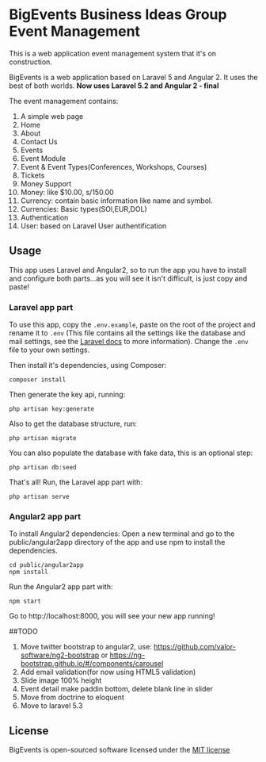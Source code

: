 # BigEvents Business Ideas Group Event Management

This is a web application event management system that it's on construction.

BigEvents is a web application based on Laravel 5 and Angular 2. It uses the best
of both worlds. **Now uses Laravel 5.2 and Angular 2 - final**

The event management contains:

1. A simple web page
  1. Home
  2. About
  3. Contact Us
  4. Events
2. Event Module
  1. Event & Event Types(Conferences, Workshops, Courses)
  2. Tickets
3. Money Support
  4.  Money: like $10.00, s/150.00
  5.  Currency: contain basic information like name and symbol.
  6.  Currencies: Basic types(SOl,EUR,DOL)
4. Authentication
  1. User: based on Laravel User authentification

## Usage
This app uses Laravel and Angular2, so to run the app you have to install and
configure both parts...as you will see it isn't difficult, is just copy and paste!

### Laravel app part
To use this app, copy the `.env.example`, paste on the root of the project and
rename it to `.env` (This file contains all the settings like the database and
mail settings, see the [Laravel docs](https://laravel.com/docs/5.2/installation)
to more information). Change the `.env` file to your own settings.


Then install it's dependencies, using Composer:
```
composer install
```

Then generate the key api, running:
```
php artisan key:generate
```

Also to get the database structure, run:
```
php artisan migrate
```

You can also populate the database with fake data, this is an optional step:
```
php artisan db:seed
```

That's all! Run, the Laravel app part with:
```
php artisan serve
```

### Angular2 app part
To install Angular2 dependencies:
Open a new terminal and go to the public/angular2app directory of the app
and use npm to install the dependencies.
```
cd public/angular2app
npm install
```

Run the Angular2 app part with:
```
npm start
```

Go to http://localhost:8000, you will see your new app running!

##TODO
1. Move twitter bootstrap to angular2, use: https://github.com/valor-software/ng2-bootstrap 
or https://ng-bootstrap.github.io/#/components/carousel
2. Add email validation(for now using HTML5 validation)
3. Slide image 100% height
4. Event detail make paddin bottom, delete blank line in slider
5. Move from doctrine to eloquent
6. Move to laravel 5.3

## License

BigEvents is open-sourced software licensed under the [MIT license](http://opensource.org/licenses/MIT)
